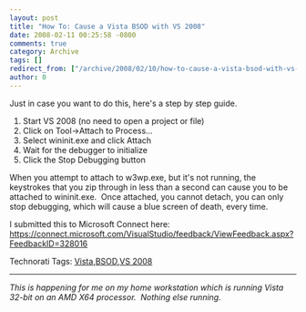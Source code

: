```yaml
---
layout: post
title: "How To: Cause a Vista BSOD with VS 2008"
date: 2008-02-11 00:25:58 -0800
comments: true
category: Archive
tags: []
redirect_from: ["/archive/2008/02/10/how-to-cause-a-vista-bsod-with-vs-2008.aspx/"]
author: 0
---
```

<!-- more -->
<p>Just in case you want to do this, here's a step by step guide.</p>  <ol>   <li>Start VS 2008 (no need to open a project or file) </li>    <li>Click on Tool-&gt;Attach to Process... </li>    <li>Select wininit.exe and click Attach </li>    <li>Wait for the debugger to initialize </li>    <li>Click the Stop Debugging button </li> </ol>  <p>When you attempt to attach to w3wp.exe, but it's not running, the keystrokes that you zip through in less than a second can cause you to be attached to wininit.exe.  Once attached, you cannot detach, you can only stop debugging, which will cause a blue screen of death, every time.</p>  <p>I submitted this to Microsoft Connect here: <a title="https://connect.microsoft.com/VisualStudio/feedback/ViewFeedback.aspx?FeedbackID=328016" href="https://connect.microsoft.com/VisualStudio/feedback/ViewFeedback.aspx?FeedbackID=328016">https://connect.microsoft.com/VisualStudio/feedback/ViewFeedback.aspx?FeedbackID=328016</a></p>  <p></p>  <div class="wlWriterSmartContent" id="scid:0767317B-992E-4b12-91E0-4F059A8CECA8:3fad8655-6ce9-427f-9b2a-f6794700dd7a" style="padding-right: 0px; display: inline; padding-left: 0px; padding-bottom: 0px; margin: 0px; padding-top: 0px">Technorati Tags: <a href="http://technorati.com/tags/Vista" rel="tag">Vista</a>,<a href="http://technorati.com/tags/BSOD" rel="tag">BSOD</a>,<a href="http://technorati.com/tags/VS%202008" rel="tag">VS 2008</a></div>  <hr />  <p></p>  <p><em>This is happening for me on my home workstation which is running Vista 32-bit on an AMD X64 processor.  Nothing else running.</em></p>

